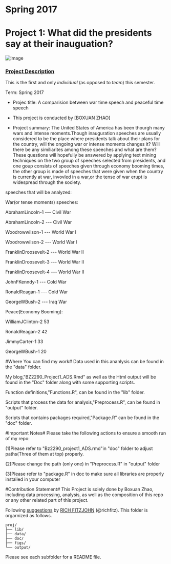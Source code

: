 # Spring 2017
# Project 1: What did the presidents say at their inauguation?

![image](figs/title.jpg)

### [Project Description](doc/)
This is the first and only *individual* (as opposed to *team*) this semester. 

Term: Spring 2017

+ Projec title: A comparision between war time speech and peaceful time speech
+ This project is conducted by [BOXUAN ZHAO]

+ Project summary: The United States of America has been thourgh many wars and intense moments.Though inauguration speeches are usually considered to be the place where presidents talk about their plans for the country, will the ongoing war or intense moments changes it? Will there be any similiarites among these speeches and what are them? These questions will hopefully be answered by applying text mining techniques on the two group of speeches selected from presidents, and one goup consists of speeches given through economy booming times, the other group is made of speeches that were given when the country is currently at war, invovled in a war,or the tense of war erupt is widespread through the society.

speeches that will be analyzed:

War(or tense moments) speeches:

AbrahamLincoln-1 --- Civil War

AbrahamLincoln-2 --- Civil War

Woodrowwilson-1 --- World War I

Woodrowwilson-2 --- World War I

FranklinDroosevelt-2 --- World War II

FranklinDroosevelt-3 --- World War II

FranklinDroosevelt-4 --- World War II

JohnFKenndy-1 --- Cold War

RonaldReagan-1 --- Cold War

GeorgeWBush-2 --- Iraq War

Peace(Economy Booming):

WilliamJClinton-2 53

RonaldReagan-2 42

JimmyCarter-1 33

GeorgeWBush-1 20

#Where You can find my work#
Data used in this ananlysis can be found in the "data" folder.

My blog,"BZ2290_Project1_ADS.Rmd" as well as the Html output will be found in the "Doc" folder along with 
some supporting scripts.

Function definitions,"Functions.R", can be found in the "lib" folder.

Scripts that process the data for analysis,"Preprocess.R", can be found in "output" folder.

Scripts that contains packages required,"Package.R" can be found in the "doc" folder. 

#Important Notes#
Please take the following actions to ensure a smooth run of my repo:

(1)Please refer to "Bz2290_project1_ADS.rmd"in "doc" folder to adjust paths(Three of them at top) properly.

(2)Please change the path (only one) in "Preprocess.R" in "output" folder

(3)Please refer to "package.R" in doc to make sure all libraries are properly installed in your computer

#Contribution Statement#
This Project is solely done by Boxuan Zhao, including data processing, analysis, as well as the composition of this repo or any other related part of this project.

Following [suggestions](http://nicercode.github.io/blog/2013-04-05-projects/) by [RICH FITZJOHN](http://nicercode.github.io/about/#Team) (@richfitz). This folder is orgarnized as follows.

```
proj/
├── lib/
├── data/
├── doc/
├── figs/
└── output/
```

Please see each subfolder for a README file.
